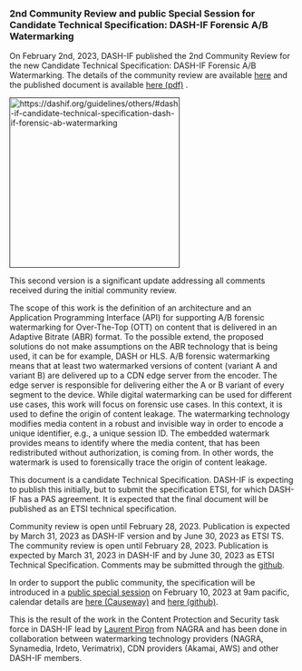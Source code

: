 ### 2nd Community Review and public Special Session for Candidate Technical Specification: DASH-IF Forensic A/B Watermarking

On February 2nd, 2023, DASH-IF published the 2nd Community Review for the new Candidate Technical Specification: DASH-IF Forensic A/B Watermarking. The details of the community review are available [here](https://dashif.org/guidelines/others/#dash-if-candidate-technical-specification-dash-if-forensic-ab-watermarking) and the published document is available [here (pdf)](https://dash-industry-forum.github.io/docs/IOP-Guidelines/DASH-IF-CTS-00XX-AB-Watermarking-0.9.pdf) . 

<a href="" target="_blank" rel="noopener noreferrer"><img height="300px"  src="https://dashif.org/img/Watermarking-Concept.png" alt="https://dashif.org/guidelines/others/#dash-if-candidate-technical-specification-dash-if-forensic-ab-watermarking" /></a>

This second version is a significant update addressing all comments received during the initial community review.

The scope of this work is the definition of an architecture and an Application Programming Interface (API) for supporting A/B forensic watermarking for Over-The-Top (OTT) on content that is delivered in an Adaptive Bitrate (ABR) format. To the possible extend, the proposed solutions do not make assumptions on the ABR technology that is being used, it can be for example, DASH or HLS. A/B forensic watermarking means that at least two watermarked versions of content (variant A and variant B) are delivered up to a CDN edge server from the encoder. The edge server is responsible for delivering either the A or B variant of every segment to the device. While digital watermarking can be used for different use cases, this work will focus on forensic use cases. In this context, it is used to define the origin of content leakage. The watermarking technology modifies media content in a robust and invisible way in order to encode a unique identifier, e.g., a unique session ID. The embedded watermark provides means to identify where the media content, that has been redistributed without authorization, is coming from. In other words, the watermark is used to forensically trace the origin of content leakage.

This document is a candidate Technical Specification. DASH-IF is expecting to publish this initially, but to submit the specification ETSI, for which DASH-IF has a PAS agreement. It is expected that the final document will be published as an ETSI technical specification.

Community review is open until February 28, 2023. Publication is expected by March 31, 2023 as DASH-IF version and by June 30, 2023 as ETSI TS. The community review is open until February 28, 2023. Publication is expected by March 31, 2023 in DASH-IF and by June 30, 2023 as ETSI Technical Specification. Comments may be submitted through the [github](https://github.com/Dash-Industry-Forum/Watermarking/issues).

In order to support the public community, the specification will be introduced in a [public special session](https://dashif.org/events/special-sessions/#february-10-2023-dash-if-ab-watermarking) on February 10, 2023 at 9am pacific, calendar details are [here (Causeway)](https://members.dashif.org/wg/DASH/calendar/event/103/2023-02-10) and [here (github)](https://github.com/Dash-Industry-Forum/Watermarking/wiki/Special-Session-Announcement).

This is the result of the work in the Content Protection and Security task force in DASH-IF lead by [Laurent Piron](https://www.linkedin.com/in/laurentpiron/) from NAGRA and has been done in collaboration between watermarking technology providers (NAGRA, Synamedia, Irdeto, Verimatrix), CDN providers (Akamai, AWS) and other DASH-IF members. 
